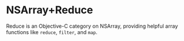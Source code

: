 # NSArray+Reduce

Reduce is an Objective-C category on NSArray, providing helpful array functions like `reduce`, `filter`, and `map`.

